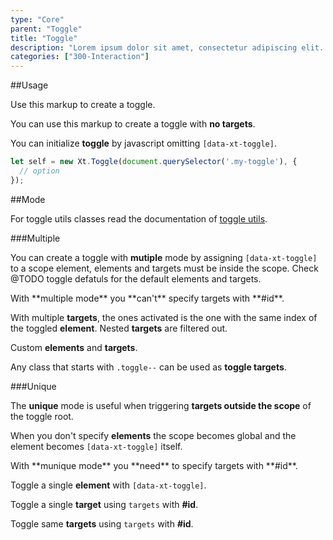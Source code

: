 ```yaml
---
type: "Core"
parent: "Toggle"
title: "Toggle"
description: "Lorem ipsum dolor sit amet, consectetur adipiscing elit. Nunc tempus laoreet leo sit amet iaculis."
categories: ["300-Interaction"]
---
```


##Usage

Use this markup to create a toggle.

<script type="text/plain" class="language-markup">
  <div data-xt-toggle>
    <button type="button">
      <!-- content -->
    </button>
    <div class="toggle--block">
      <!-- content -->
    </div>
  </div>
</script>

You can use this markup to create a toggle with **no targets**.

<script type="text/plain" class="language-markup">
  <button type="button" data-xt-toggle>
    <!-- content -->
  </button>
</script>

You can initialize **toggle** by javascript omitting `[data-xt-toggle]`.

```jsx
let self = new Xt.Toggle(document.querySelector('.my-toggle'), {
  // option
});
```

##Mode

<div class="alert">
  <div class="alert_content">
    For toggle utils classes read the documentation of <a href="{% link _docs/introduction/utils.html %}#toggle">toggle
    utils</a>.
  </div>
</div>

###Multiple

You can create a toggle with **mutiple** mode by assigning `[data-xt-toggle]` to a scope element, elements and targets must be inside the scope. Check @TODO toggle defatuls for the default elements and targets.

<div class="alert">
  <div class="alert_content">
    With **multiple mode** you **can't** specify targets with **#id**.
  </div>
</div>

With multiple **targets**, the ones activated is the one with the same index of the toggled **element**. Nested **targets** are filtered out.

<demo>
  <demovanilla src="demos/inline/demos/toggle/multiple-index">
  </demovanilla>
</demo>

Custom **elements** and **targets**.

<demo>
  <demovanilla src="demos/inline/demos/toggle/custom-options">
  </demovanilla>
</demo>

Any class that starts with `.toggle--` can be used as **toggle targets**.

###Unique

The **unique** mode is useful when triggering **targets outside the scope** of the toggle root.

When you don't specify **elements** the scope becomes global and the element becomes `[data-xt-toggle]` itself.

<div class="alert">
  <div class="alert_content">
    With **munique mode** you **need** to specify targets with **#id**.
  </div>
</div>

Toggle a single **element** with `[data-xt-toggle]`.

<demo>
  <demovanilla src="demos/inline/demos/toggle/unique-self">
  </demovanilla>
</demo>

Toggle a single **target** using `targets` with **#id**.

<demo>
  <demovanilla src="demos/inline/demos/toggle/unique-single">
  </demovanilla>
</demo>

Toggle same **targets** using `targets` with **#id**.

<demo>
  <demovanilla src="demos/inline/demos/toggle/unique-same">
  </demovanilla>
</demo>
